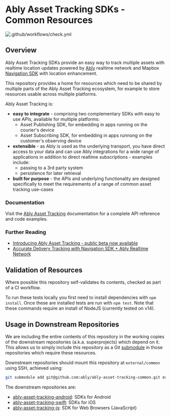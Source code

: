 # Ably Asset Tracking SDKs - Common Resources

![.github/workflows/check.yml](https://github.com/ably/ably-asset-tracking-common/workflows/.github/workflows/check.yml/badge.svg)

## Overview

Ably Asset Tracking SDKs provide an easy way to track multiple assets with realtime location updates powered by [Ably](https://ably.com/) realtime network and Mapbox [Navigation SDK](https://docs.mapbox.com/android/navigation/overview/) with location enhancement.

This repository provides a home for resources which need to be shared by multiple parts of the Ably Asset Tracking ecosystem, for example to store resources usable across multiple platforms.

Ably Asset Tracking is:

- **easy to integrate** - comprising two complementary SDKs with easy to use APIs, available for multiple platforms:
    - Asset Publishing SDK, for embedding in apps running on the courier's device
    - Asset Subscribing SDK, for embedding in apps runnong on the customer's observing device
- **extensible** - as Ably is used as the underlying transport, you have direct access to your data and can use Ably integrations for a wide range of applications in addition to direct realtime subscriptions - examples include:
    - passing to a 3rd party system
    - persistence for later retrieval
- **built for purpose** - the APIs and underlying functionality are designed specifically to meet the requirements of a range of common asset tracking use-cases

### Documentation

Visit the [Ably Asset Tracking](https://ably.com/documentation/asset-tracking) documentation for a complete API reference and code examples.

###  Further Reading

- [Introducing Ably Asset Tracking - public beta now available](https://ably.com/blog/ably-asset-tracking-beta)
- [Accurate Delivery Tracking with Navigation SDK + Ably Realtime Network](https://www.mapbox.com/blog/accurate-delivery-tracking)


## Validation of Resources

Where possible this repository self-validates its contents, checked as part of a CI workflow.

To run these tests locally you first need to install dependencies with `npm install`. Once these are installed tests are run with `npm test`. Note that these commands require an install of NodeJS (currently tested on v14).

## Usage in Downstream Repositories

We are including the entire contents of this repository in the working copies of the downstream repositories (a.k.a. superprojects) which depend on it. This allows us to simply include this repository as a Git [submodule](https://git-scm.com/docs/gitsubmodules) in those repositories which require these resources.

Downstream repositories should mount this repository at `external/common` using SSH, achieved using:

```sh
git submodule add git@github.com:ably/ably-asset-tracking-common.git external/common
```

The downstream repositories are:

- [ably-asset-tracking-android](https://github.com/ably/ably-asset-tracking-android): SDKs for Android
- [ably-asset-tracking-swift](https://github.com/ably/ably-asset-tracking-swift): SDKs for iOS
- [ably-asset-tracking-js](https://github.com/ably/ably-asset-tracking-js): SDK for Web Browsers (JavaScript)



